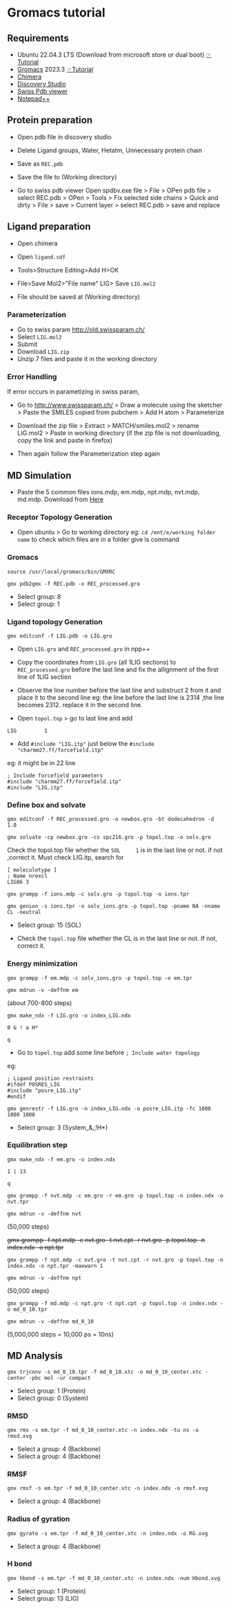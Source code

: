 # Gromacs tutorial

## Requirements
- Ubuntu 22.04.3 LTS (Download from microsoft store or dual boot) [☞Tutorial](https://youtu.be/RQKp_RA_y2k)
- [Gromacs](https://manual.gromacs.org/documentation/current/download.html) 2023.3 [☞Tutorial](https://youtu.be/JzavO2jt7Pk)
- [Chimera](https://www.cgl.ucsf.edu/chimera/download.html)
- [Discovery Studio](https://discover.3ds.com/discovery-studio-visualizer-download)
- [Swiss Pdb viewer](https://spdbv.unil.ch/download/binaries/SPDBV_4.10_PC.zip)
- [Notepad++](https://notepad-plus-plus.org/downloads/)

## Protein preparation
- Open pdb file in discovery studio
- Delete Ligand groups, Water, Hetatm, Unnecessary protein chain
- Save as ```REC.pdb```
- Save the file to (Working directory)

- Go to swiss pdb viewer
Open spdbv.exe file > File > OPen pdb file > select REC.pdb > OPen > Tools > Fix selected side chains > Quick and dirty > File > save > Current layer > select REC.pdb > save and replace
## Ligand preparation
- Open chimera
- Open ```ligand.sdf```

- Tools>Structure Editing>Add H>OK

- File>Save Mol2>"File name" LIG> Save ```LIG.mol2```
- File should be saved at (Working directory)

### Parameterization
- Go to swiss param http://old.swissparam.ch/
- Select ```LIG.mol2```
- Submit
- Download ```LIG.zip```
- Unzip 7 files and paste it in the working directory
### Error Handling
If error occurs in parametizing in swiss param, 
- Go to http://www.swissparam.ch/ > Draw a molecule using the sketcher > Paste the SMILES copied from pubchem > Add H atom > Parameterize

- Download the zip file > Extract > MATCH/smiles.mol2 > rename LIG.mol2 > Paste in working directory
(if the zip file is not downloading, copy the link and paste in firefox)

- Then again follow the Parameterization step again

## MD Simulation
- Paste the 5 common files ions.mdp, em.mdp, npt.mdp, nvt.mdp, md.mdp. Download from [Here](https://github.com/sabbir-21/gmx/releases/download/v1.0/main.zip)


### Receptor Topology Generation
- Open ubuntu > Go to working directory 
eg: ```cd /mnt/e/working folder name```
to check which files are in a folder give ls command

### Gromacs
```
source /usr/local/gromacs/bin/GMXRC
```
```
gmx pdb2gmx -f REC.pdb -o REC_processed.gro
```
- Select group: 8
- Select group: 1

### Ligand topology Generation
```
gmx editconf -f LIG.pdb -o LIG.gro
```
- Open ```LIG.gro``` and ```REC_processed.gro``` in npp++

- Copy the coordinates from ```LIG.gro``` (all 1LIG sections) to ```REC_processed.gro``` before the last line and fix the allignment of the first line of 1LIG section

- Observe the line number before the last line and substruct 2 from it and place it to the second line eg: the line before the last line is 2314 ,the line becomes 2312. replace it in the second line.

- Open ```topol.top``` > go to last line and add
```
LIG		    1
```
- Add ```#include "LIG.itp"``` just below the ```#include "charmm27.ff/forcefield.itp"```

eg: it might be in 22 line
```
; Include forcefield parameters
#include "charmm27.ff/forcefield.itp"
#include "LIG.itp"
```
### Define box and solvate 
```
gmx editconf -f REC_processed.gro -o newbox.gro -bt dodecahedron -d 1.0
```
```
gmx solvate -cp newbox.gro -cs spc216.gro -p topol.top -o solv.gro
```

Check the topol.top file whether the ```SOL     1``` is in the last line or not. if not ,correct it.
 Must check LIG.itp, search for 
```
[ moleculetype ]
; Name nrexcl 
LIG86 3
```
```
gmx grompp -f ions.mdp -c solv.gro -p topol.top -o ions.tpr
```
```
gmx genion -s ions.tpr -o solv_ions.gro -p topol.top -pname NA -nname CL -neutral
```
- Select group: 15 (SOL)

- Check the ```topol.top``` file whether the CL  is in the last line or not. If not, correct it.

### Energy minimization
```
gmx grompp -f em.mdp -c solv_ions.gro -p topol.top -o em.tpr
```
```
gmx mdrun -v -deffnm em
```
(about 700-800 steps)
```
gmx make_ndx -f LIG.gro -o index_LIG.ndx
```
```
0 & ! a H*
```
```
q
```
- Go to ```topol.top``` add some line before ```; Include water topology```

eg:
```
; Ligand position restraints
#ifdef POSRES_LIG
#include "posre_LIG.itp"
#endif
```
```
gmx genrestr -f LIG.gro -n index_LIG.ndx -o posre_LIG.itp -fc 1000 1000 1000
```
- Select group: 3 (System_&_!H*)


### Equilibration step
```
gmx make_ndx -f em.gro -o index.ndx
```
```
1 | 13
```
```
q
```
```
gmx grompp -f nvt.mdp -c em.gro -r em.gro -p topol.top -n index.ndx -o nvt.tpr
```
```
gmx mdrun -v -deffnm nvt
```
(50,000 steps)

~~gmx grompp -f npt.mdp -c nvt.gro -t nvt.cpt -r nvt.gro -p topol.top -n index.ndx -o npt.tpr~~

```
gmx grompp -f npt.mdp -c nvt.gro -t nvt.cpt -r nvt.gro -p topol.top -n index.ndx -o npt.tpr -maxwarn 1
```
```
gmx mdrun -v -deffnm npt
```
(50,000 steps)

```
gmx grompp -f md.mdp -c npt.gro -t npt.cpt -p topol.top -n index.ndx -o md_0_10.tpr
```
```
gmx mdrun -v -deffnm md_0_10
```
(5,000,000 steps = 10,000 ps = 10ns)

## MD Analysis
```
gmx trjconv -s md_0_10.tpr -f md_0_10.xtc -o md_0_10_center.xtc -center -pbc mol -ur compact
```

- Select group: 1 (Protein)
- Select group: 0 (System)

### RMSD
```
gmx rms -s em.tpr -f md_0_10_center.xtc -n index.ndx -tu ns -o rmsd.xvg
```
- Select a group: 4 (Backbone)
- Select a group: 4 (Backbone)

### RMSF
```
gmx rmsf -s em.tpr -f md_0_10_center.xtc -n index.ndx -o rmsf.xvg
```
- Select a group: 4 (Backbone)

### Radius of gyration
```
gmx gyrate -s em.tpr -f md_0_10_center.xtc -n index.ndx -o RG.xvg
```
- Select a group: 4 (Backbone)

### H bond
```
gmx hbond -s em.tpr -f md_0_10_center.xtc -n index.ndx -num Hbond.xvg
```
- Select group: 1 (Protein)
- Select group: 13 (LIG)
